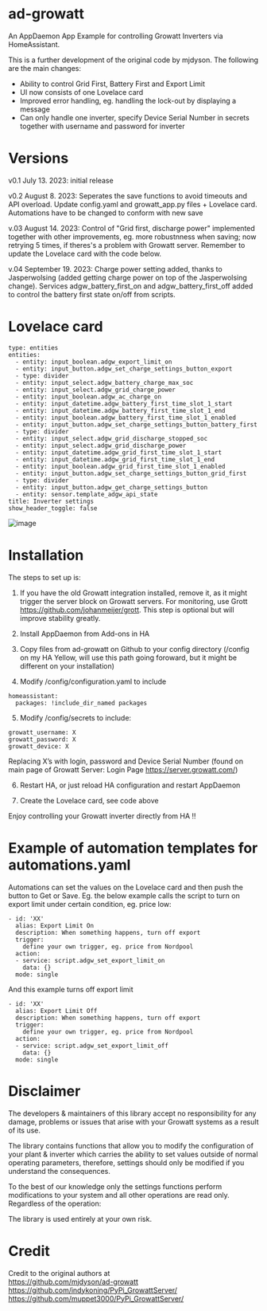 # ad-growatt

An AppDaemon App Example for controlling Growatt Inverters via HomeAssistant.

This is a further development of the original code by mjdyson. The following are the main changes:
- Ability to control Grid First, Battery First and Export Limit
- UI now consists of one Lovelace card
- Improved error handling, eg. handling the lock-out by displaying a message
- Can only handle one inverter, specify Device Serial Number in secrets together with username and password for inverter

# Versions
v0.1 July 13. 2023: initial release

v0.2 August 8. 2023: Seperates the save functions to avoid timeouts and API overload. Update config.yaml and growatt_app.py files + Lovelace card. Automations have to be changed to conform with new save

v.03 August 14. 2023: Control of "Grid first, discharge power" implemented together with other improvements, eg. more robustnness when saving; now retrying 5 times, if theres's a problem with Growatt server. Remember to update the Lovelace card with the code below.

v.04 September 19. 2023: Charge power setting added, thanks to Jasperwolsing (added getting charge power on top of the Jasperwolsing change). Services adgw_battery_first_on and adgw_battery_first_off added to control the battery first state on/off from scripts. 

# Lovelace card
```
type: entities
entities:
  - entity: input_boolean.adgw_export_limit_on
  - entity: input_button.adgw_set_charge_settings_button_export
  - type: divider
  - entity: input_select.adgw_battery_charge_max_soc
  - entity: input_select.adgw_grid_charge_power
  - entity: input_boolean.adgw_ac_charge_on
  - entity: input_datetime.adgw_battery_first_time_slot_1_start
  - entity: input_datetime.adgw_battery_first_time_slot_1_end
  - entity: input_boolean.adgw_battery_first_time_slot_1_enabled
  - entity: input_button.adgw_set_charge_settings_button_battery_first
  - type: divider
  - entity: input_select.adgw_grid_discharge_stopped_soc
  - entity: input_select.adgw_grid_discharge_power
  - entity: input_datetime.adgw_grid_first_time_slot_1_start
  - entity: input_datetime.adgw_grid_first_time_slot_1_end
  - entity: input_boolean.adgw_grid_first_time_slot_1_enabled
  - entity: input_button.adgw_set_charge_settings_button_grid_first
  - type: divider
  - entity: input_button.adgw_get_charge_settings_button
  - entity: sensor.template_adgw_api_state
title: Inverter settings
show_header_toggle: false
```
![image](https://github.com/KasperHolchKragelund/ad-growatt/assets/127233863/884fef5f-f24a-4b08-b74e-34e9420f763d)

# Installation
The steps to set up is:

1. If you have the old Growatt integration installed, remove it, as it might trigger the server block on Growatt servers. For monitoring, use Grott https://github.com/johanmeijer/grott. This step is optional but will improve stability greatly.

2. Install AppDaemon from Add-ons in HA

3. Copy files from ad-growatt on Github to your config directory (/config on my HA Yellow, will use this path going foroward, but it might be different on your installation)

4. Modify /config/configuration.yaml to include
```
homeassistant:
  packages: !include_dir_named packages
```

5. Modify /config/secrets to include:
```
growatt_username: X
growatt_password: X
growatt_device: X
```
Replacing X’s with login, password and Device Serial Number (found on main page of Growatt Server: Login Page https://server.growatt.com/)

6. Restart HA, or just reload HA configuration and restart AppDaemon

7. Create the Lovelace card, see code above

Enjoy controlling your Growatt inverter directly from HA !!


# Example of automation templates for automations.yaml
Automations can set the values on the Lovelace card and then push the button to Get or Save. Eg. the below example calls the script to turn on export limit under certain condition, eg. price low:
```
- id: 'XX'
  alias: Export Limit On
  description: When something happens, turn off export
  trigger:
    define your own trigger, eg. price from Nordpool
  action:
  - service: script.adgw_set_export_limit_on
    data: {}
  mode: single
```
And this example turns off export limit
```
- id: 'XX'
  alias: Export Limit Off
  description: When something happens, turn off export
  trigger:
    define your own trigger, eg. price from Nordpool
  action:
  - service: script.adgw_set_export_limit_off
    data: {}
  mode: single
```

# Disclaimer

The developers & maintainers of this library accept no responsibility for any damage, problems or issues that arise with your Growatt systems as a result of its use.

The library contains functions that allow you to modify the configuration of your plant & inverter which carries the ability to set values outside of normal operating parameters, therefore, settings should only be modified if you understand the consequences.

To the best of our knowledge only the settings functions perform modifications to your system and all other operations are read only. Regardless of the operation:

The library is used entirely at your own risk.

# Credit

Credit to the original authors at  
https://github.com/mjdyson/ad-growatt
https://github.com/indykoning/PyPi_GrowattServer/
https://github.com/muppet3000/PyPi_GrowattServer/

